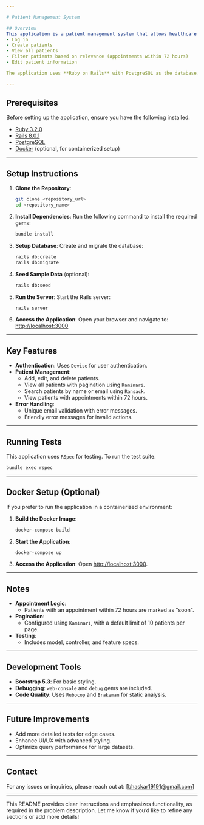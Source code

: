 ```yaml
---

# Patient Management System

## Overview
This application is a patient management system that allows healthcare providers to:
- Log in
- Create patients
- View all patients
- Filter patients based on relevance (appointments within 72 hours)
- Edit patient information

The application uses **Ruby on Rails** with PostgreSQL as the database. The focus is on functionality, ensuring ease of use for managing patient data.

---
```


## Prerequisites

Before setting up the application, ensure you have the following installed:
- [Ruby 3.2.0](https://www.ruby-lang.org/en/documentation/installation/)
- [Rails 8.0.1](https://rubyonrails.org/)
- [PostgreSQL](https://www.postgresql.org/download/)
- [Docker](https://www.docker.com/) (optional, for containerized setup)

---

## Setup Instructions

1. **Clone the Repository**:
   ```bash
   git clone <repository_url>
   cd <repository_name>
   ```

2. **Install Dependencies**:
   Run the following command to install the required gems:
   ```bash
   bundle install
   ```

3. **Setup Database**:
   Create and migrate the database:
   ```bash
   rails db:create
   rails db:migrate
   ```

4. **Seed Sample Data** (optional):
   ```bash
   rails db:seed
   ```

5. **Run the Server**:
   Start the Rails server:
   ```bash
   rails server
   ```

6. **Access the Application**:
   Open your browser and navigate to: [http://localhost:3000](http://localhost:3000)

---

## Key Features

- **Authentication**: Uses `Devise` for user authentication.
- **Patient Management**:
  - Add, edit, and delete patients.
  - View all patients with pagination using `Kaminari`.
  - Search patients by name or email using `Ransack`.
  - View patients with appointments within 72 hours.
- **Error Handling**:
  - Unique email validation with error messages.
  - Friendly error messages for invalid actions.

---

## Running Tests

This application uses `RSpec` for testing. To run the test suite:
```bash
bundle exec rspec
```

---

## Docker Setup (Optional)

If you prefer to run the application in a containerized environment:

1. **Build the Docker Image**:
   ```bash
   docker-compose build
   ```

2. **Start the Application**:
   ```bash
   docker-compose up
   ```

3. **Access the Application**:
   Open [http://localhost:3000](http://localhost:3000).

---

## Notes

- **Appointment Logic**:
  - Patients with an appointment within 72 hours are marked as "soon".
- **Pagination**:
  - Configured using `Kaminari`, with a default limit of 10 patients per page.
- **Testing**:
  - Includes model, controller, and feature specs.

---

## Development Tools

- **Bootstrap 5.3**: For basic styling.
- **Debugging**: `web-console` and `debug` gems are included.
- **Code Quality**: Uses `Rubocop` and `Brakeman` for static analysis.

---

## Future Improvements

- Add more detailed tests for edge cases.
- Enhance UI/UX with advanced styling.
- Optimize query performance for large datasets.

---

## Contact

For any issues or inquiries, please reach out at: [bhaskar19191@gmail.com]

--- 

This README provides clear instructions and emphasizes functionality, as required in the problem description. Let me know if you’d like to refine any sections or add more details!